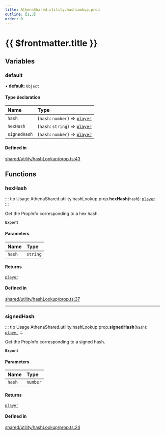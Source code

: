 ```yaml
---
title: AthenaShared.utility.hashLookup.prop
outline: [1,3]
order: 0
---
```


# {{ $frontmatter.title }}


## Variables

### default

• **default**: `Object`

#### Type declaration

| Name | Type |
| :------ | :------ |
| `hash` | (`hash`: `number`) => [`player`](server_config.md#player) |
| `hexHash` | (`hash`: `string`) => [`player`](server_config.md#player) |
| `signedHash` | (`hash`: `number`) => [`player`](server_config.md#player) |

#### Defined in

[shared/utility/hashLookup/prop.ts:43](https://github.com/Stuyk/altv-athena/blob/8499342/src/core/shared/utility/hashLookup/prop.ts#L43)

## Functions

### hexHash

::: tip Usage
AthenaShared.utility.hashLookup.prop.**hexHash**(`hash`): [`player`](server_config.md#player)
:::

Get the PropInfo corresponding to a hex hash.

**`Export`**

#### Parameters

| Name | Type |
| :------ | :------ |
| `hash` | `string` |

#### Returns

[`player`](server_config.md#player)

#### Defined in

[shared/utility/hashLookup/prop.ts:37](https://github.com/Stuyk/altv-athena/blob/8499342/src/core/shared/utility/hashLookup/prop.ts#L37)

___

### signedHash

::: tip Usage
AthenaShared.utility.hashLookup.prop.**signedHash**(`hash`): [`player`](server_config.md#player)
:::

Get the PropInfo corresponding to a signed hash.

**`Export`**

#### Parameters

| Name | Type |
| :------ | :------ |
| `hash` | `number` |

#### Returns

[`player`](server_config.md#player)

#### Defined in

[shared/utility/hashLookup/prop.ts:24](https://github.com/Stuyk/altv-athena/blob/8499342/src/core/shared/utility/hashLookup/prop.ts#L24)

